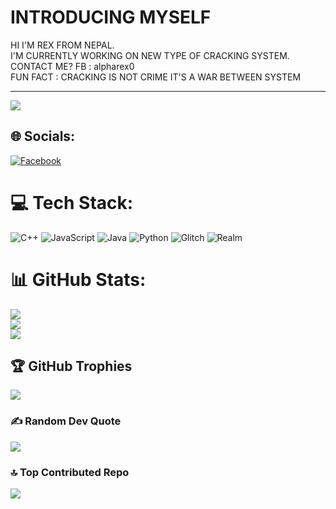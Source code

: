 # INTRODUCING MYSELF
HI I'M REX FROM NEPAL.<br> I'M CURRENTLY WORKING ON NEW TYPE OF CRACKING SYSTEM.<br> CONTACT ME? FB : alpharex0<br> FUN FACT : CRACKING IS NOT CRIME IT'S A WAR BETWEEN SYSTEM

---
[![](https://visitcount.itsvg.in/api?id=alpharexx&icon=7&color=1)](https://visitcount.itsvg.in)


## 🌐 Socials:
[![Facebook](https://img.shields.io/badge/Facebook-%231877F2.svg?logo=Facebook&logoColor=white)](https://facebook.com/alpharex0) 

# 💻 Tech Stack:
![C++](https://img.shields.io/badge/c++-%2300599C.svg?style=plastic&logo=c%2B%2B&logoColor=white) ![JavaScript](https://img.shields.io/badge/javascript-%23323330.svg?style=plastic&logo=javascript&logoColor=%23F7DF1E) ![Java](https://img.shields.io/badge/java-%23ED8B00.svg?style=plastic&logo=java&logoColor=white) ![Python](https://img.shields.io/badge/python-3670A0?style=plastic&logo=python&logoColor=ffdd54) ![Glitch](https://img.shields.io/badge/glitch-%233333FF.svg?style=plastic&logo=glitch&logoColor=white) ![Realm](https://img.shields.io/badge/Realm-39477F?style=plastic&logo=realm&logoColor=white)
# 📊 GitHub Stats:
![](https://github-readme-stats.vercel.app/api?username=alpharexx&theme=react&hide_border=false&include_all_commits=true&count_private=true)<br/>
![](https://github-readme-streak-stats.herokuapp.com/?user=alpharexx&theme=react&hide_border=false)<br/>
![](https://github-readme-stats.vercel.app/api/top-langs/?username=alpharexx&theme=react&hide_border=false&include_all_commits=true&count_private=true&layout=compact)

## 🏆 GitHub Trophies
![](https://github-profile-trophy.vercel.app/?username=alpharexx&theme=radical&no-frame=false&no-bg=false&margin-w=4)

### ✍️ Random Dev Quote
![](https://quotes-github-readme.vercel.app/api?type=horizontal&theme=radical)

### 🔝 Top Contributed Repo
![](https://github-contributor-stats.vercel.app/api?username=alpharexx&limit=5&theme=gitdimmed&combine_all_yearly_contributions=true)

